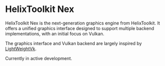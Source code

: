 # HelixToolkit Nex

HelixToolkit Nex is the next-generation graphics engine from HelixToolkit. It offers a unified graphics interface designed to support multiple backend implementations, with an initial focus on Vulkan.

The graphics interface and Vulkan backend are largely inspired by [LightWeightVk](https://github.com/corporateshark/lightweightvk).

Currently in active development.
